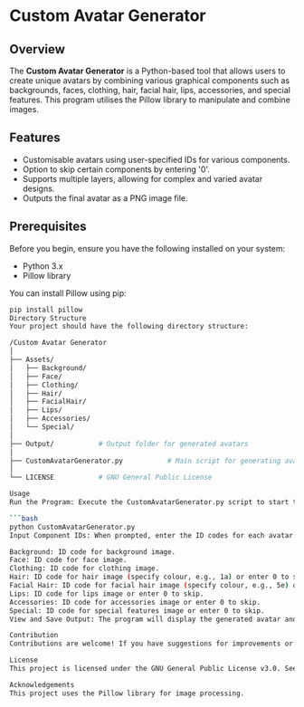 # Custom Avatar Generator

## Overview
The **Custom Avatar Generator** is a Python-based tool that allows users to create unique avatars by combining various graphical components such as backgrounds, faces, clothing, hair, facial hair, lips, accessories, and special features. This program utilises the Pillow library to manipulate and combine images.

## Features
- Customisable avatars using user-specified IDs for various components.
- Option to skip certain components by entering '0'.
- Supports multiple layers, allowing for complex and varied avatar designs.
- Outputs the final avatar as a PNG image file.

## Prerequisites
Before you begin, ensure you have the following installed on your system:
- Python 3.x
- Pillow library

You can install Pillow using pip:

```bash
pip install pillow
Directory Structure
Your project should have the following directory structure:

/Custom Avatar Generator
│
├── Assets/
│   ├── Background/
│   ├── Face/
│   ├── Clothing/
│   ├── Hair/
│   ├── FacialHair/
│   ├── Lips/
│   ├── Accessories/
│   └── Special/
│
├── Output/           # Output folder for generated avatars
│
├── CustomAvatarGenerator.py           # Main script for generating avatars
│
└── LICENSE           # GNU General Public License

Usage
Run the Program: Execute the CustomAvatarGenerator.py script to start the avatar generation process:

```bash
python CustomAvatarGenerator.py
Input Component IDs: When prompted, enter the ID codes for each avatar component:

Background: ID code for background image.
Face: ID code for face image.
Clothing: ID code for clothing image.
Hair: ID code for hair image (specify colour, e.g., 1a) or enter 0 to skip.
Facial Hair: ID code for facial hair image (specify colour, e.g., 5e) or enter 0 to skip.
Lips: ID code for lips image or enter 0 to skip.
Accessories: ID code for accessories image or enter 0 to skip.
Special: ID code for special features image or enter 0 to skip.
View and Save Output: The program will display the generated avatar and save it in the Output directory with a filename based on the entered IDs.

Contribution
Contributions are welcome! If you have suggestions for improvements or features, please feel free to fork the repository and submit a pull request.

License
This project is licensed under the GNU General Public License v3.0. See the LICENSE file for more details.

Acknowledgements
This project uses the Pillow library for image processing.